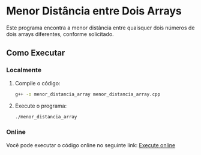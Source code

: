 # Menor Distância entre Dois Arrays

Este programa encontra a menor distância entre quaisquer dois números de dois arrays diferentes, conforme solicitado.

## Como Executar

### Localmente

1. Compile o código:
    ```sh
    g++ -o menor_distancia_array menor_distancia_array.cpp
    ```
2. Execute o programa:
    ```sh
    ./menor_distancia_array
    ```
### Online

Você pode executar o código online no seguinte link: [Execute online](https://replit.com/@matheusaugustog/Menor-distancia#main.cpp)
